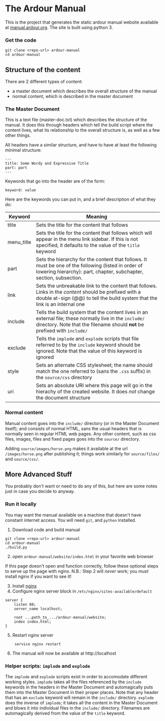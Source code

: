 
# The Ardour Manual

This is the project that generates the static ardour manual website available at [manual.ardour.org](http://manual.ardour.org). The site is built using python 3.

### Get the code

    git clone <repo-url> ardour-manual
    cd ardour-manual

## Structure of the content

There are 2 different types of content:

- a master document which describes the overall structure of the manual
- normal content, which is described in the master document

### The Master Document

This is a text file (master-doc.txt) which describes the structure of the manual. It does this
through headers which tell the build script where the content lives, what its
relationship to the overall structure is, as well as a few other things.

All headers have a similar structure, and have to have at least the following
minimal structure:

    ---
    title: Some Wordy and Expressive Title
    part: part
    ---

Keywords that go into the header are of the form:

	keyword: value

Here are the keywords you can put in, and a brief description of what they do:


| Keyword | Meaning  |
| ------- | -------- |
| title   | Sets the title for the content that follows |
| menu_title | Sets the title for the content that follows which will appear in the menu link sidebar. If this is not specified, it defaults to the value of the `title` keyword |
| part    | Sets the hierarchy for the content that follows. It must be one of the following (listed in order of lowering hierarchy): part, chapter, subchapter, section, subsection.  |
| link    | Sets the unbreakable link to the content that follows. Links in the *content* should be prefixed with a double at-sign (@@) to tell the build system that the link is an internal one |
| include | Tells the build system that the content lives in an external file; these normally live in the `include/` directory. Note that the filename should **not** be prefixed with `include/` |
| exclude | Tells the `implode` and `explode` scripts that file referred to by the `include` keyword should be ignored. Note that the value of this keyword is ignored |
| style   | Sets an alternate CSS stylesheet; the name should match the one referred to (sans the `.css` suffix) in the `source/css` directory |
| uri     | Sets an absolute URI where this page will go in the hierachy of the created website. It does *not* change the document structure |

### Normal content

Manual content goes into the `include/` directory (or in the Master Document itself); and consists of normal HTML, sans the usual headers that is normally seen in regular HTML web pages. Any other content, such as css files, images, files and fixed pages goes into the `source/` directory.

Adding `source/images/horse.png` makes it available at the url `/images/horse.png` after publishing it; things work similarly for `source/files/` and `source/css/`.

## More Advanced Stuff

You probably don't want or need to do any of this, but here are some
notes just in case you decide to anyway.

### Run it locally

You may want the manual available on a machine that doesn't have constant
internet access. You will need `git`, and `python` installed.

1. Download code and build manual

  ```
  git clone <repo-url> ardour-manual
  cd ardour-manual
  ./build.py
  ```

2. open `ardour-manual/website/index.html` in your favorite web browser

  If this page doesn't open and function correctly, follow these optional steps to serve up the page with nginx.
  N.B.: Step 2 will *never* work; you *must* install nginx if you want to see it!

3. Install [nginx](http://wiki.nginx.org/Install)
4. Configure nginx server block in `/etc/nginx/sites-available/default`

  ```
  server {
      listen 80;
      server_name localhost;

      root ...path_to_.../ardour-manual/website;
      index index.html;
  }
  ```

5. Restart nginx server

        service nginx restart

6. The manual will now be available at http://localhost

### Helper scripts: `implode` and `explode`

The `implode` and `explode` scripts exist in order to accomodate different working styles. `implode` takes all the files referenced by the `include` keywords in the headers in the Master Document and automagically puts them into the Master Document in their proper places. Note that any header that has an `exclude` keyword will remain in the `include/` directory. `explode` does the inverse of `implode`; it takes all the content in the Master Document and blows it into individual files in the `include/` directory. Filenames are automagically derived from the value of the `title` keyword.


